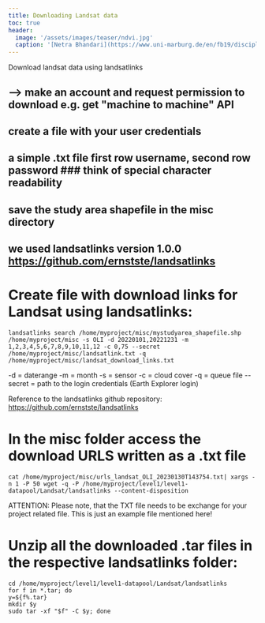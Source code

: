 ```yaml
---
title: Downloading Landsat data
toc: true
header:
  image: '/assets/images/teaser/ndvi.jpg'
  caption: '[Netra Bhandari](https://www.uni-marburg.de/en/fb19/disciplines/physisch/environmentalinformatics){:target="_blank"}'
---
```



Download landsat data using landsatlinks

## --> make an account and request permission to download e.g. get "machine to machine" API
## create a file with your user credentials
## a simple .txt file first row username, second row password ### think of special character readability
## save the study area shapefile in the misc directory
## we used landsatlinks version 1.0.0 https://github.com/ernstste/landsatlinks

# Create file with download links for Landsat using landsatlinks:

```
landsatlinks search /home/myproject/misc/mystudyarea_shapefile.shp /home/myproject/misc -s OLI -d 20220101,20221231 -m 1,2,3,4,5,6,7,8,9,10,11,12 -c 0,75 --secret /home/myproject/misc/landsatlink.txt -q /home/myproject/misc/landsat_download_links.txt
```
-d = daterange
-m = month
-s = sensor
-c = cloud cover
-q = queue file
--secret = path to the login credentials (Earth Explorer login)

Reference to the landsatlinks github repository:  https://github.com/ernstste/landsatlinks

# In the misc folder access the download URLS written as a .txt file

```
cat /home/myproject/misc/urls_landsat_OLI_20230130T143754.txt| xargs -n 1 -P 50 wget -q -P /home/myproject/level1/level1-datapool/Landsat/landsatlinks --content-disposition
```

ATTENTION: Please note, that the TXT file needs to be exchange for your project related file. This is just an example file mentioned here!

# Unzip all the downloaded .tar files in the respective landsatlinks folder:

```
cd /home/myproject/level1/level1-datapool/Landsat/landsatlinks
for f in *.tar; do 
y=${f%.tar} 
mkdir $y 
sudo tar -xf "$f" -C $y; done
```

